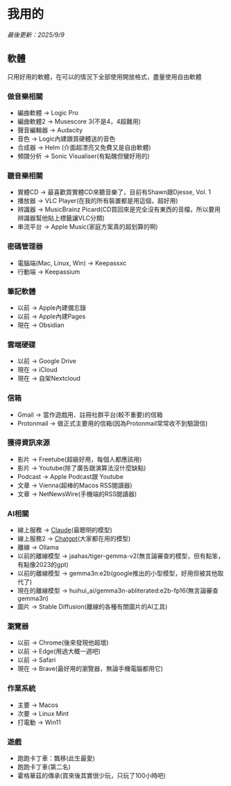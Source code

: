 # 我用的
*最後更新：2025/9/9*  

## 軟體
只用好用的軟體，在可以的情況下全部使用開放格式，盡量使用自由軟體  

### 做音樂相關
* 編曲軟體 -> Logic Pro  
* 編曲軟體2 -> Musescore 3(不是4，4超難用)
* 聲音編輯器 -> Audacity  
* 音色 -> Logic內建跟買硬體送的音色  
* 合成器 -> Helm (介面超漂亮又免費又是自由軟體)  
* 頻譜分析 -> Sonic Visualiser(有點醜但蠻好用的)  

### 聽音樂相關
* 實體CD -> 最喜歡買實體CD來聽音樂了，目前有Shawn跟Djesse, Vol. 1  
* 播放器 -> VLC Player(在我的所有裝置都是用這個，超好用)  
* 辨識器 -> MusicBrainz Picard(CD買回來是完全沒有東西的音檔，所以要用辨識器幫他貼上標籤讓VLC分類)  
* 串流平台 -> Apple Music(家庭方案真的超划算的啊)  

### 密碼管理器
* 電腦端(Mac, Linux, Win) -> Keepassxc  
* 行動端 -> Keepassium  

### 筆記軟體  
* 以前 -> Apple內建備忘錄  
* 以前 -> Apple內建Pages  
* 現在 -> Obsidian  

### 雲端硬碟  
* 以前 -> Google Drive  
* 現在 -> iCloud  
* 現在 -> 自架Nextcloud  

### 信箱
* Gmail -> 當作遊戲用、註冊社群平台(較不重要)的信箱  
* Protonmail -> 做正式主要用的信箱(因為Protonmail常常收不到驗證信)  

### 獲得資訊來源  
* 影片 -> Freetube(超級好用，每個人都應該用)    
* 影片 -> Youtube(除了廣告跟演算法沒什麼缺點)  
* Podcast -> Apple Podcast跟 Youtube  
* 文章 -> Vienna(超棒的Macos RSS閱讀器)  
* 文章 -> NetNewsWire(手機端的RSS閱讀器)  

### AI相關
* 線上服務 -> [Claude](https://claude.ai)(最聰明的模型)  
* 線上服務2 -> [Chatgpt](https://chatgpt.com)(大家都在用的模型)  
* 離線 -> Ollama
* 以前的離線模型 -> jaahas/tiger-gemma-v2(無言論審查的模型，但有點笨，有點像2023的gpt)  
* 以前的離線模型 -> gemma3n:e2b(google推出的小型模型，好用但被其他取代了)   
* 現在的離線模型 -> huihui_ai/gemma3n-abliterated:e2b-fp16(無言論審查gemma3n)  
* 圖片 -> Stable Diffusion(離線的各種有關圖片的AI工具)  

### 瀏覽器  
* 以前 -> Chrome(後來發現他超壞)   
* 以前 -> Edge(用過大概一週吧)   
* 以前 -> Safari  
* 現在 -> Brave(最好用的瀏覽器，無論手機電腦都用它)   
 
### 作業系統
* 主要 -> Macos  
* 次要 -> Linux Mint  
* 打電動 -> Win11  

### 遊戲 
* 跑跑卡丁車：飄移(此生最愛)  
* 跑跑卡丁車(第二名)  
* 霍格華茲的傳承(買來後其實很少玩，只玩了100小時吧)  
